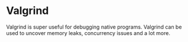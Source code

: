 # Valgrind

Valgrind is super useful for debugging native programs. Valgrind can be used to
uncover memory leaks, concurrency issues and a lot more.

